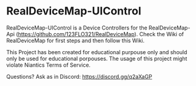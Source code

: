 # RealDeviceMap-UIControl

RealDeviceMap-UIControl is a Device Controllers for the RealDeviceMap-Api (https://github.com/123FLO321/RealDeviceMap).
Check the Wiki of RealDeviceMap for first steps and then follow this Wiki.

This Project has been created for educational purpouse only and should only be used for educational porpouses.
The usage of this project might violate Niantics Terms of Service.

Questions? Ask as in Discord: https://discord.gg/q2aXaGP
